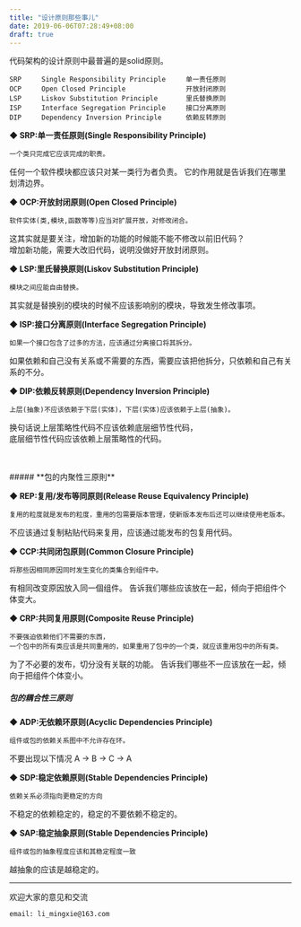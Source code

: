 ```yaml
---
title: "设计原则那些事儿"
date: 2019-06-06T07:28:49+08:00
draft: true
---
```


代码架构的设计原则中最普遍的是solid原则。  

```
SRP	    Single Responsibility Principle	    单一责任原则
OCP	    Open Closed Principle	            开放封闭原则
LSP	    Liskov Substitution Principle	    里氏替换原则
ISP	    Interface Segregation Principle	    接口分离原则
DIP	    Dependency Inversion Principle	    依赖反转原则
```


**◆ SRP:单一责任原则(Single Responsibility Principle)**  
```
一个类只完成它应该完成的职责。
```
任何一个软件模块都应该只对某一类行为者负责。
它的作用就是告诉我们在哪里划清边界。

**◆ OCP:开放封闭原则(Open Closed Principle)**  
```
软件实体(类,模块,函数等等)应当对扩展开放，对修改闭合。
```  
这其实就是要关注，增加新的功能的时候能不能不修改以前旧代码？  
增加新功能，需要大改旧代码，说明没做好开放封闭原则。

**◆ LSP:里氏替换原则(Liskov Substitution Principle)**  
```
模块之间应能自由替换。
```  
其实就是替换别的模块的时候不应该影响别的模块，导致发生修改事项。  

**◆ ISP:接口分离原则(Interface Segregation Principle)**  
```
如果一个接口包含了过多的方法，应该通过分离接口将其拆分。
```  
如果依赖和自己没有关系或不需要的东西，需要应该把他拆分，只依赖和自己有关系的不分。

**◆ DIP:依赖反转原则(Dependency Inversion Principle)**  
```
上层(抽象)不应该依赖于下层(实体)，下层(实体)应该依赖于上层(抽象)。
```  
换句话说上层策略性代码不应该依赖底层细节性代码，  
底层细节性代码应该依赖上层策略性的代码。

<br />
<br />
##### **包的内聚性三原則**

**◆ REP:复用/发布等同原则(Release Reuse Equivalency Principle)**  
```
复用的粒度就是发布的粒度，重用的包需要版本管理，使新版本发布后还可以继续使用老版本。
```  
不应该通过复制粘贴代码来复用，应该通过能发布的包复用代码。

**◆ CCP:共同闭包原则(Common Closure Principle)**  
```
将那些因相同原因同时发生变化的类集合到组件中。
```  
有相同改变原因放入同一個组件。
告诉我们哪些应该放在一起，倾向于把组件个体变大。

**◆ CRP:共同复用原则(Composite Reuse Principle)**  
```
不要强迫依赖他们不需要的东西，
一个包中的所有类应该是共同重用的，如果重用了包中的一个类，就应该重用包中的所有类。
```  
为了不必要的发布，切分没有关联的功能。
告诉我们哪些不一应该放在一起，倾向于把组件个体变小。

##### **包的耦合性三原则**

**◆ ADP:无依赖环原则(Acyclic Dependencies Principle)**  
```
组件或包的依赖关系图中不允许存在环。
```  
不要出现以下情况 A -> B -> C -> A

**◆ SDP:稳定依赖原则(Stable Dependencies Principle)**  
```
依赖关系必须指向更稳定的方向
```  
不稳定的依赖稳定的，稳定的不要依赖不稳定的。

**◆ SAP:稳定抽象原则(Stable Dependencies Principle)**  
```
组件或包的抽象程度应该和其稳定程度一致
```  
越抽象的应该是越稳定的。

----------------------------------------------
欢迎大家的意见和交流

`email: li_mingxie@163.com`